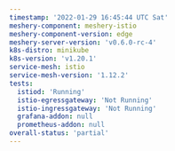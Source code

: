 ```yaml
---
timestamp: '2022-01-29 16:45:44 UTC Sat'
meshery-component: meshery-istio
meshery-component-version: edge
meshery-server-version: 'v0.6.0-rc-4'
k8s-distro: minikube
k8s-version: 'v1.20.1'
service-mesh: istio
service-mesh-version: '1.12.2'
tests:
  istiod: 'Running'
  istio-egressgateway: 'Not Running'
  istio-ingressgateway: 'Not Running'
  grafana-addon: null
  prometheus-addon: null
overall-status: 'partial'
---
```

